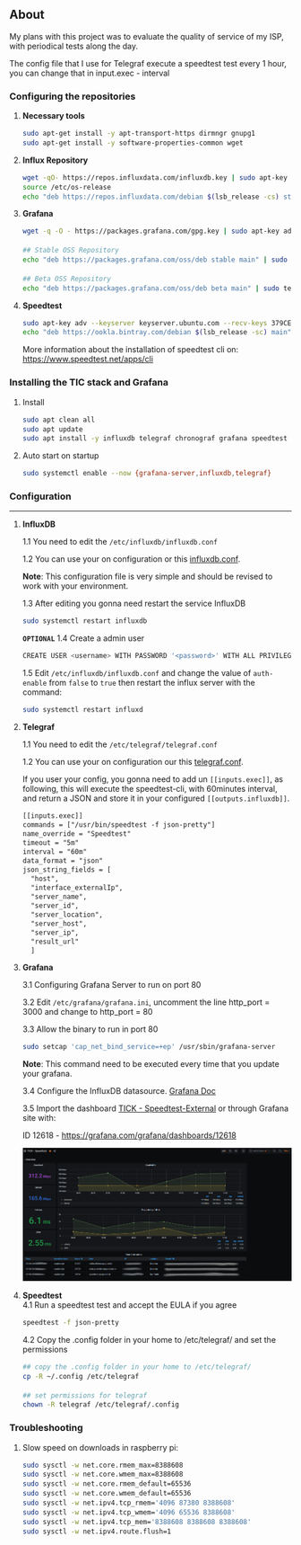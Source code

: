 ## About

My plans with this project was to evaluate the quality of service of my ISP, with periodical tests along the day.

The config file that I use for Telegraf execute a speedtest test every 1 hour, you can change that in input.exec - interval

### Configuring the repositories

1. **Necessary tools**

   ```bash
   sudo apt-get install -y apt-transport-https dirmngr gnupg1 
   sudo apt-get install -y software-properties-common wget
   ```
   
2. **Influx Repository**

   ```bash
   wget -qO- https://repos.influxdata.com/influxdb.key | sudo apt-key add -
   source /etc/os-release
   echo "deb https://repos.influxdata.com/debian $(lsb_release -cs) stable" | sudo tee /etc/apt/sources.list.d/influxdb.list
   ```

3. **Grafana**

   ```bash
   wget -q -O - https://packages.grafana.com/gpg.key | sudo apt-key add -
   
   ## Stable OSS Repository
   echo "deb https://packages.grafana.com/oss/deb stable main" | sudo tee -a /etc/apt/sources.list.d/grafana.list 
   
   ## Beta OSS Repository
   echo "deb https://packages.grafana.com/oss/deb beta main" | sudo tee -a /etc/apt/sources.list.d/grafana.list
   ```

4. **Speedtest**

   ```bash
   sudo apt-key adv --keyserver keyserver.ubuntu.com --recv-keys 379CE192D401AB61
   echo "deb https://ookla.bintray.com/debian $(lsb_release -sc) main" | sudo tee  /etc/apt/sources.list.d/speedtest.list
   ```

   More information about the installation of speedtest cli on: https://www.speedtest.net/apps/cli

### Installing the TIC stack and Grafana

1. Install

   ```bash
   sudo apt clean all
   sudo apt update
   sudo apt install -y influxdb telegraf chronograf grafana speedtest
   ```

2. Auto start on startup

   ```bash
   sudo systemctl enable --now {grafana-server,influxdb,telegraf}
   ```

### Configuration

------
1. **InfluxDB**

   1.1 You need to edit the `/etc/influxdb/influxdb.conf`

   1.2 You can use your on configuration or this [influxdb.conf](config/influxdb.conf).

   **Note**: This configuration file is very simple and should be revised to work with your environment.  

   1.3 After editing you gonna need restart the service InfluxDB

   ```bash
   sudo systemctl restart influxdb
   ```
	
   **`OPTIONAL`**
	1.4 Create a admin user
	
	```bash
	CREATE USER <username> WITH PASSWORD '<password>' WITH ALL PRIVILEGES
	```
	
	1.5 Edit `/etc/influxdb/influxdb.conf` and change the value of `auth-enable` from `false` to `true` then restart the influx server with the command:
	```bash
	sudo systemctl restart influxd
	```
	
1. **Telegraf**

   1.1 You need to edit the `/etc/telegraf/telegraf.conf`

   1.2 You can use your on configuration our this [telegraf.conf](config/telegraf.conf).

   If you user your config, you gonna need to add un `[[inputs.exec]]`, as following, this will execute the speedtest-cli, with 60minutes interval, and return a JSON and store it in your configured `[[outputs.influxdb]]`.

   ```properties
   [[inputs.exec]]
   commands = ["/usr/bin/speedtest -f json-pretty"]
   name_override = "Speedtest"
   timeout = "5m"
   interval = "60m"
   data_format = "json"
   json_string_fields = [
     "host",
     "interface_externalIp",
     "server_name",
     "server_id",
     "server_location",
     "server_host",
     "server_ip",
     "result_url"
     ]
   ```

1. **Grafana**

   3.1 Configuring Grafana Server to run on port 80

   3.2 Edit `/etc/grafana/grafana.ini`, uncomment the line http_port = 3000 and change to http_port = 80

   3.3 Allow the binary to run in port 80 

   ```bash
   sudo setcap 'cap_net_bind_service=+ep' /usr/sbin/grafana-server
   ```

   **Note**: This command need to be executed every time that you update your grafana.

   3.4 Configure the InfluxDB datasource. [Grafana Doc](https://grafana.com/docs/grafana/latest/datasources/influxdb/)

   3.5 Import the dashboard [TICK - Speedtest-External](dashboard/TICK-Speedtest-External.json) or through Grafana site with:

   ID 12618 - https://grafana.com/grafana/dashboards/12618
   
   ![Dashboard Example](imgs/TICK-Speedtest-External.png)

4. **Speedtest**  
    4.1 Run a speedtest test and accept the EULA if you agree 
    
    ```bash
    speedtest -f json-pretty
	```
    4.2 Copy the .config folder in your home to /etc/telegraf/ and set the permissions
    ```bash
    ## copy the .config folder in your home to /etc/telegraf/
    cp -R ~/.config /etc/telegraf
    
    ## set permissions for telegraf
    chown -R telegraf /etc/telegraf/.config
    ```

### Troubleshooting

1. Slow speed on downloads in raspberry pi:

   ```bash
   sudo sysctl -w net.core.rmem_max=8388608
   sudo sysctl -w net.core.wmem_max=8388608
   sudo sysctl -w net.core.rmem_default=65536
   sudo sysctl -w net.core.wmem_default=65536
   sudo sysctl -w net.ipv4.tcp_rmem='4096 87380 8388608'
   sudo sysctl -w net.ipv4.tcp_wmem='4096 65536 8388608'
   sudo sysctl -w net.ipv4.tcp_mem='8388608 8388608 8388608'
   sudo sysctl -w net.ipv4.route.flush=1
   ```

   

   

